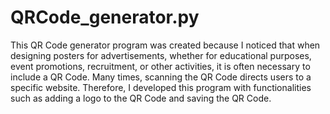 # QRCode_generator.py
This QR Code generator program was created because I noticed that when designing posters for advertisements, whether for educational purposes, event promotions, recruitment, or other activities, it is often necessary to include a QR Code. Many times, scanning the QR Code directs users to a specific website. Therefore, I developed this program with functionalities such as adding a logo to the QR Code and saving the QR Code.
